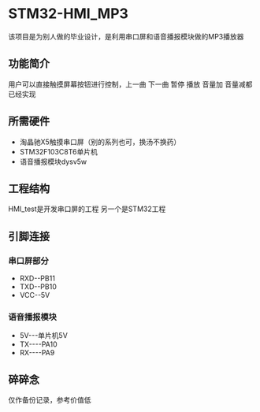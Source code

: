 # STM32-HMI_MP3
该项目是为别人做的毕业设计，是利用串口屏和语音播报模块做的MP3播放器
## 功能简介
用户可以直接触摸屏幕按钮进行控制，上一曲 下一曲 暂停 播放 音量加 音量减都已经实现
## 所需硬件
- 淘晶驰X5触摸串口屏（别的系列也可，换汤不换药）
- STM32F103C8T6单片机
- 语音播报模块dysv5w
## 工程结构
HMI_test是开发串口屏的工程
另一个是STM32工程
## 引脚连接
### 串口屏部分
- RXD--PB11
- TXD--PB10
- VCC--5V
### 语音播报模块
- 5V---单片机5V
- TX----PA10
- RX----PA9
## 碎碎念
仅作备份记录，参考价值低
